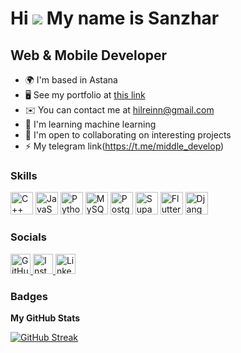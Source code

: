 # Hi ![](https://user-images.githubusercontent.com/18350557/176309783-0785949b-9127-417c-8b55-ab5a4333674e.gif) My name is Sanzhar

## Web & Mobile Developer

* 🌍  I'm based in Astana
* 🖥️  See my portfolio at [this link](https://hilrein.vercel.app/)
* ✉️  You can contact me at [hilreinn@gmail.com](mailto:hilreinn@gmail.com)
* 🧠  I'm learning machine learning
* 🤝  I'm open to collaborating on interesting projects
* ⚡  My telegram link(https://t.me/middle_develop)

### Skills

<p align="left">
  <img src="https://cdn.simpleicons.org/cplusplus/3382ed" width="36" height="36" alt="C++" />
  <img src="https://cdn.simpleicons.org/javascript/3382ed" width="36" height="36" alt="JavaScript" />
  <img src="https://cdn.simpleicons.org/python/3382ed" width="36" height="36" alt="Python" />
  <img src="https://cdn.jsdelivr.net/gh/devicons/devicon/icons/mysql/mysql-original.svg" width="36" height="36" alt="MySQL"/>
  <img src="https://cdn.simpleicons.org/postgresql/3382ed" width="36" height="36" alt="PostgreSQL" />
  <img src="https://cdn.simpleicons.org/supabase/3382ed" width="36" height="36" alt="Supabase" />
  <img src="https://cdn.simpleicons.org/flutter/3382ed" width="36" height="36" alt="Flutter" />
  <img src="https://cdn.simpleicons.org/django/3382ed" width="36" height="36" alt="Django" />
</p>

### Socials

<p align="left">
  <a href="https://github.com/Hilrein" target="_blank">
    <img src="https://cdn.simpleicons.org/github/3382ed" width="32" height="32" alt="GitHub" />
  </a>
  <a href="https://www.instagram.com/hilrein/" target="_blank">
    <img src="https://cdn.simpleicons.org/instagram/3382ed" width="32" height="32" alt="Instagram" />
  </a>
  <a href="https://www.linkedin.com/in/sanzhar-turabaev-0b17ab314/" target="_blank">
    <img src="https://cdn.jsdelivr.net/gh/devicons/devicon/icons/linkedin/linkedin-original.svg" width="32" height="32" alt="LinkedIn"/>
  </a>
  <a href="https://www.youtube.com/@Hilrein" target="_blank">
  </a>
</p>

### Badges

**My GitHub Stats**

<p align="left">
<!--   <img src="https://github-readme-stats.vercel.app/api?username=Hilrein&show_icons=true&theme=react&hide_border=true&title_color=3382ed&icon_color=3382ed&text_color=ffffff&bg_color=0d1117" alt="GitHub Stats" height="180"/> -->
<!--   <img src="https://github-readme-stats.vercel.app/api/top-langs/?username=Hilrein&layout=compact&theme=react&hide_border=true&title_color=3382ed&text_color=ffffff&bg_color=0d1117" alt="Top Languages" height="180"/> -->
</p>


[![GitHub Streak](https://streak-stats.demolab.com/?user=DenverCoder1)](https://git.io/streak-stats)
